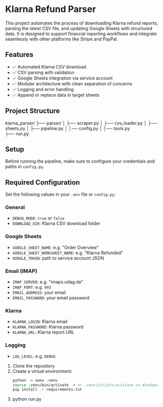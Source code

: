 # Klarna Refund Parser

This project automates the process of downloading Klarna refund reports, parsing the latest CSV file, and updating Google Sheets with structured data. It is designed to support financial reporting workflows and integrate seamlessly with other platforms like Stripe and PayPal.

## Features

- ✅ Automated Klarna CSV download
- ✅ CSV parsing with validation
- ✅ Google Sheets integration via service account
- ✅ Modular architecture with clean separation of concerns
- ✅ Logging and error handling
- ✅ Append or replace data in target sheets

## Project Structure
klarna_parser/ 
├── parser/ 
│ ├── scraper.py
│ ├── csv_loader.py
│ ├── sheets.py 
│ ├── pipeline.py
│ │── config.py
│ │── tools.py  
├── run.py 

## Setup

Before running the pipeline, make sure to configure your credentials and paths in `config.py`.

## Required Configuration

Set the following values in your `.env` file or `config.py`:

### General
- `DEBUG_MODE`: `true` or `false`
- `DOWNLOAD_DIR`: Klarna CSV download folder

### Google Sheets
- `GOOGLE_SHEET_NAME`: e.g. "Order Overview"
- `GOOGLE_SHEET_WORKSHEET_NAME`: e.g. "Klarna Refunded"
- `GOOGLE_TOKEN`: path to service account JSON

### Email (IMAP)
- `IMAP_SERVER`: e.g. "imaps.udag.de"
- `IMAP_PORT`: e.g. `993`
- `EMAIL_ADDRESS`: your email
- `EMAIL_PASSWORD`: your email password

### Klarna
- `KLARNA_LOGIN`: Klarna email
- `KLARNA_PASSWORD`: Klarna password
- `KLARNA_URL`: Klarna report URL

### Logging
- `LOG_LEVEL`: e.g. `DEBUG`


1. Clone the repository
2. Create a virtual environment:
   ```bash
   python -m venv .venv
   source .venv/bin/activate  # or .venv\Scripts\activate on Windows
   pip install -r requirements.txt
3. python run.py